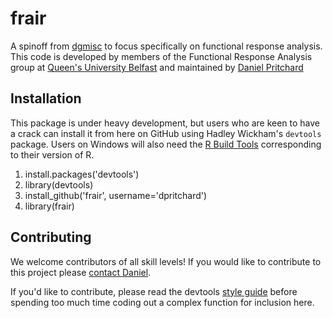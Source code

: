 # frair

A spinoff from [dgmisc][dgmisc] to focus specifically on functional response analysis.  This code is developed by members of the Functional Response Analysis group at [Queen's University Belfast][qub] and maintained by [Daniel Pritchard][dp]

## Installation
This package is under heavy development, but users who are keen to have a crack can install it from here on GitHub using Hadley Wickham's `devtools` package.  Users on Windows will also need the [R Build Tools][rtools] corresponding to their version of R.

1. install.packages('devtools')
2. library(devtools)
3. install_github('frair', username='dpritchard')
4. library(frair)

## Contributing
We welcome contributors of all skill levels!  If you would like to contribute to this project please [contact Daniel][dpcontact].  

If you'd like to contribute, please read the devtools [style guide][hwsg] before spending too much time coding out a complex function for inclusion here.  

[dpcontact]: http://www.pritchard.co/contact
[hwsg]: https://github.com/hadley/devtools/wiki/Style
[rtools]: http://cran.r-project.org/bin/windows/Rtools/
[qub]: http://www.qub.ac.uk
[dp]: http://www.pritchard.co
[dgmisc]: https://github.com/dpritchard/dgmisc

